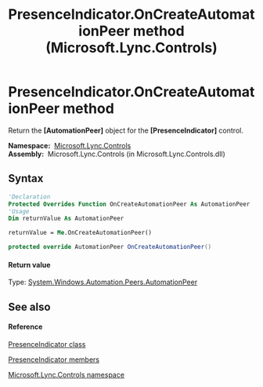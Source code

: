 ﻿---
title: PresenceIndicator.OnCreateAutomationPeer method  (Microsoft.Lync.Controls)
TOCTitle: 'OnCreateAutomationPeer method '
ms:assetid: M:Microsoft.Lync.Controls.PresenceIndicator.OnCreateAutomationPeer_DI_3_UC_OCS14MrefLyncWPF
ms:mtpsurl: https://msdn.microsoft.com/en-us/library/microsoft.lync.controls.presenceindicator.oncreateautomationpeer_di_3_uc_ocs14mreflyncwpf(v=office.15)
ms:contentKeyID: 48592938
ms.date: 07/28/2014
mtps_version: v=office.15
f1_keywords:
- Microsoft.Lync.Controls.PresenceIndicator.OnCreateAutomationPeer
dev_langs:
- CSharp
- JScript
- VB
- other
---

# PresenceIndicator.OnCreateAutomationPeer method

Return the **\[AutomationPeer\]** object for the **\[PresenceIndicator\]** control.

**Namespace:**  [Microsoft.Lync.Controls](microsoft-lync-controls-namespace_1.md)  
**Assembly:**  Microsoft.Lync.Controls (in Microsoft.Lync.Controls.dll)

## Syntax

``` vb
'Declaration
Protected Overrides Function OnCreateAutomationPeer As AutomationPeer
'Usage
Dim returnValue As AutomationPeer

returnValue = Me.OnCreateAutomationPeer()
```

``` csharp
protected override AutomationPeer OnCreateAutomationPeer()
```

#### Return value

Type: [System.Windows.Automation.Peers.AutomationPeer](http://msdn2.microsoft.com/en-us/library/ms523415)  

## See also

#### Reference

[PresenceIndicator class](presenceindicator-class-microsoft-lync-controls_1.md)

[PresenceIndicator members](presenceindicator-members-microsoft-lync-controls_1.md)

[Microsoft.Lync.Controls namespace](microsoft-lync-controls-namespace_1.md)

